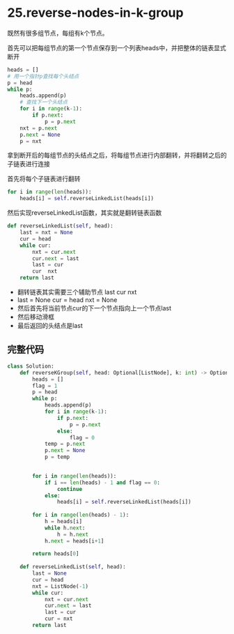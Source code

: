 # 25.reverse-nodes-in-k-group

既然有很多组节点，每组有k个节点。

首先可以把每组节点的第一个节点保存到一个列表heads中，并把整体的链表显式断开

```python
heads = []
# 用一个指针p查找每个头结点
p = head
while p:
    heads.append(p)
    # 查找下一个头结点
    for i in range(k-1):
        if p.next:
            p = p.next
    nxt = p.next
    p.next = None
    p = nxt
```

拿到断开后的每组节点的头结点之后，将每组节点进行内部翻转，并将翻转之后的子链表进行连接

首先将每个子链表进行翻转
```python
for i in range(len(heads)):
    heads[i] = self.reverseLinkedList(heads[i])
```

然后实现reverseLinkedList函数，其实就是翻转链表函数
```python
def reverseLinkedList(self, head):
    last = nxt = None
    cur = head
    while cur:
        nxt = cur.next
        cur.next = last
        last = cur
        cur  nxt
    return last
```

 - 翻转链表其实需要三个辅助节点 last cur nxt
 - last = None cur = head nxt = None
 - 然后首先将当前节点cur的下一个节点指向上一个节点last
 - 然后移动滑框
 - 最后返回的头结点是last



## 完整代码
```python
class Solution:
    def reverseKGroup(self, head: Optional[ListNode], k: int) -> Optional[ListNode]:
        heads = []
        flag = 1
        p = head
        while p:
            heads.append(p)
            for i in range(k-1):
                if p.next:
                    p = p.next
                else:
                    flag = 0
            temp = p.next
            p.next = None
            p = temp
        

        for i in range(len(heads)):
            if i == len(heads) - 1 and flag == 0:
                continue
            else:    
                heads[i] = self.reverseLinkedList(heads[i])
        
        for i in range(len(heads) - 1):
            h = heads[i]
            while h.next:
                h = h.next
            h.next = heads[i+1]
        
        return heads[0]
    
    def reverseLinkedList(self, head):
        last = None
        cur = head
        nxt = ListNode(-1)
        while cur:
            nxt = cur.next
            cur.next = last
            last = cur
            cur = nxt
        return last
```
